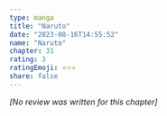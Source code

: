 ```yaml
---
type: manga
title: "Naruto"
date: "2023-08-16T14:55:52"
name: "Naruto"
chapter: 31
rating: 3
ratingEmoji: ⭐️⭐️⭐️
share: false
---
```


_[No review was written for this chapter]_

